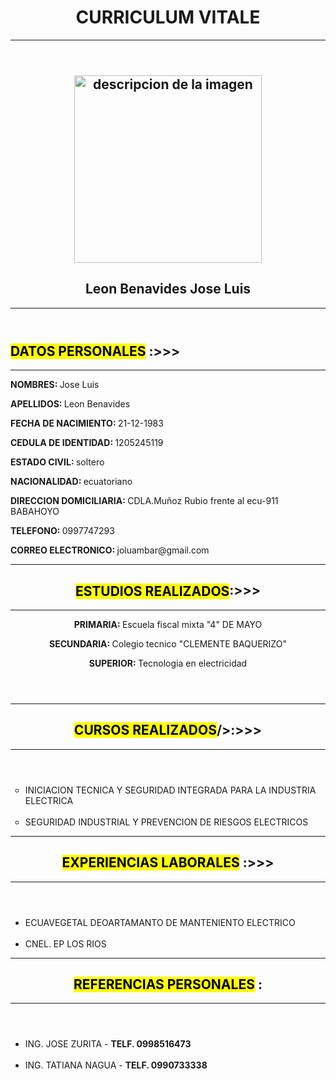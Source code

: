 <!DOCTYPE html >
<html lang="en">
<head>
</head>
<body>
    <header>
        <h1>CURRICULUM VITALE </h1>
        <hr/>
        </header>
        <main>
            <article>
                <header>
                    <h1>
                    <img src="fotos/20221.jpg" alt="descripcion de la imagen"width="300" heigth="300"/>
                    </h1>
                    <h1>Leon Benavides Jose Luis</h1>
                    <hr/>
                </header>
                <h2><mark>DATOS PERSONALES</mark> :>>></h2>
                <hr/>
                <p><strong>NOMBRES: </strong>Jose Luis </p>
                <p><strong>APELLIDOS: </strong>Leon Benavides</p>
                <P><strong>FECHA DE NACIMIENTO: </strong>21-12-1983</P>
                <P><strong>CEDULA DE IDENTIDAD: </strong>1205245119</P>
                <p><strong>ESTADO CIVIL: </strong>soltero</p>
                <p><strong>NACIONALIDAD: </strong>ecuatoriano</p>
                <p><strong>DIRECCION DOMICILIARIA: </strong>CDLA.Muñoz Rubio frente al ecu-911  BABAHOYO</p>
                <P><strong>TELEFONO: </strong>0997747293</P>
                <P><strong>CORREO ELECTRONICO: </strong>joluambar@gmail.com</P>
            </article>
            <article>
                <header>
                    <hr>
                    <h2><MARK>ESTUDIOS REALIZADOS</MARK>:>>></h2>
                    <hr>
                    <P><strong>PRIMARIA: </strong>Escuela fiscal mixta "4" DE MAYO</P>
                    <p><strong>SECUNDARIA: </strong>Colegio tecnico "CLEMENTE BAQUERIZO"</p>
                    <P><strong>SUPERIOR: </strong>Tecnologia en electricidad</P>
                </header>
                <article>
                    <header>
                        <hr>
                        <h2><mark>CURSOS REALIZADOS</mark>/>:>>></h2>
                        <hr>
                    </header>
                    <ul type="circle">
                        <li>INICIACION TECNICA Y SEGURIDAD INTEGRADA PARA LA INDUSTRIA ELECTRICA </li>
                        <br>
                        <li>SEGURIDAD INDUSTRIAL Y PREVENCION DE RIESGOS ELECTRICOS </li>
                    </ul>
                </article>
                <header>
                    <hr>
                    <h2><mark>EXPERIENCIAS LABORALES</mark> :>>></h2>
                    <hr>
                </header>
                <ul type="CUADRO">
                    <li>ECUAVEGETAL DEOARTAMANTO DE MANTENIENTO ELECTRICO </li>
                    <br>
                    <li>CNEL. EP LOS RIOS </li>
                </ul>
            </article>
            <article>
                <header>
                        <hr>
                        <h2><mark>REFERENCIAS PERSONALES</mark> :</h2>
                        <hr>
                    </header>
                    <ul type="ROMBO">
                        <li>ING. JOSE ZURITA      -         <strong>TELF. 0998516473</strong>  </li>
                        <br>
                        <li>ING.  TATIANA NAGUA   -          <strong>TELF. 0990733338</strong>  </li>
                    </ul> 
            </article>
        </main>
</body>
</html>

